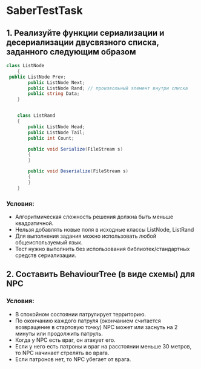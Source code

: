 # SaberTestTask

## 1. Реализуйте функции сериализации и десериализации двусвязного списка, заданного следующим образом

```cs
class ListNode
    {
 public ListNode Prev;
        public ListNode Next;
        public ListNode Rand; // произвольный элемент внутри списка
        public string Data;
    }


    class ListRand
    {
        public ListNode Head;
        public ListNode Tail;
        public int Count;

        public void Serialize(FileStream s)
        {
        }

        public void Deserialize(FileStream s)
        {
        }
    }
```
### Условия:
  - Алгоритмическая сложность решения должна быть меньше квадратичной.
  - Нельзя добавлять новые поля в исходные классы ListNode, ListRand
  - Для выполнения задания можно использовать любой общеиспользуемый язык.
  - Тест нужно выполнить без использования библиотек/стандартных средств сериализации.
## 2. Составить BehaviourTree (в виде схемы) для NPC
### Условия:
  - В спокойном состоянии патрулирует территорию.
  - По окончанию каждого патруля (окончанием считается возвращение в стартовую точку) NPC может или заснуть на 2 минуты или продолжить патруль. 
  - Когда у NPC есть враг, он  атакует его.
  - Если у него есть патроны и враг на расстоянии меньше 30 метров, то NPC начинает стрелять во врага.
  - Если патронов нет, то NPC убегает от врага.
